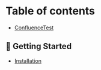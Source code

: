 # Table of contents

* [ConfluenceTest](README.md)

## 🥳 Getting Started

* [Installation](getting-started/installation.md)
